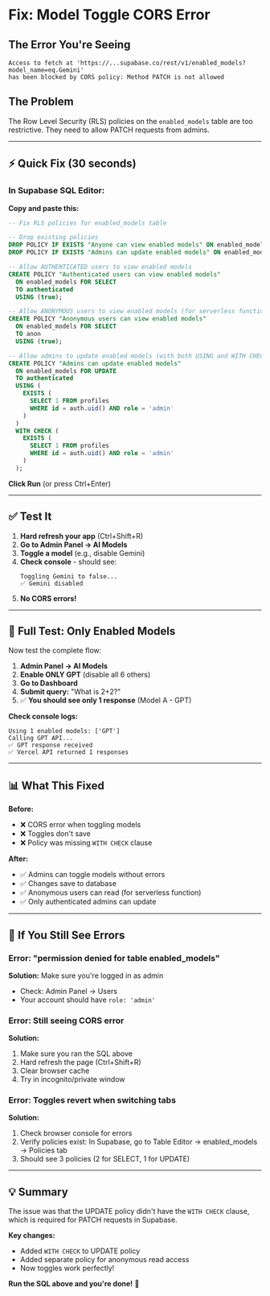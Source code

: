 # Fix: Model Toggle CORS Error

## The Error You're Seeing

```
Access to fetch at 'https://...supabase.co/rest/v1/enabled_models?model_name=eq.Gemini'
has been blocked by CORS policy: Method PATCH is not allowed
```

## The Problem

The Row Level Security (RLS) policies on the `enabled_models` table are too restrictive. They need to allow PATCH requests from admins.

---

## ⚡ Quick Fix (30 seconds)

### In Supabase SQL Editor:

**Copy and paste this:**

```sql
-- Fix RLS policies for enabled_models table

-- Drop existing policies
DROP POLICY IF EXISTS "Anyone can view enabled models" ON enabled_models;
DROP POLICY IF EXISTS "Admins can update enabled models" ON enabled_models;

-- Allow AUTHENTICATED users to view enabled models
CREATE POLICY "Authenticated users can view enabled models"
  ON enabled_models FOR SELECT
  TO authenticated
  USING (true);

-- Allow ANONYMOUS users to view enabled models (for serverless function)
CREATE POLICY "Anonymous users can view enabled models"
  ON enabled_models FOR SELECT
  TO anon
  USING (true);

-- Allow admins to update enabled models (with both USING and WITH CHECK)
CREATE POLICY "Admins can update enabled models"
  ON enabled_models FOR UPDATE
  TO authenticated
  USING (
    EXISTS (
      SELECT 1 FROM profiles
      WHERE id = auth.uid() AND role = 'admin'
    )
  )
  WITH CHECK (
    EXISTS (
      SELECT 1 FROM profiles
      WHERE id = auth.uid() AND role = 'admin'
    )
  );
```

**Click Run** (or press Ctrl+Enter)

---

## ✅ Test It

1. **Hard refresh your app** (Ctrl+Shift+R)
2. **Go to Admin Panel → AI Models**
3. **Toggle a model** (e.g., disable Gemini)
4. **Check console** - should see:
   ```
   Toggling Gemini to false...
   ✅ Gemini disabled
   ```
5. **No CORS errors!**

---

## 🧪 Full Test: Only Enabled Models

Now test the complete flow:

1. **Admin Panel → AI Models**
2. **Enable ONLY GPT** (disable all 6 others)
3. **Go to Dashboard**
4. **Submit query:** "What is 2+2?"
5. ✅ **You should see only 1 response** (Model A - GPT)

**Check console logs:**
```
Using 1 enabled models: ['GPT']
Calling GPT API...
✅ GPT response received
✅ Vercel API returned 1 responses
```

---

## 📊 What This Fixed

**Before:**
- ❌ CORS error when toggling models
- ❌ Toggles don't save
- ❌ Policy was missing `WITH CHECK` clause

**After:**
- ✅ Admins can toggle models without errors
- ✅ Changes save to database
- ✅ Anonymous users can read (for serverless function)
- ✅ Only authenticated admins can update

---

## 🚨 If You Still See Errors

### Error: "permission denied for table enabled_models"

**Solution:** Make sure you're logged in as admin
- Check: Admin Panel → Users
- Your account should have `role: 'admin'`

### Error: Still seeing CORS error

**Solution:**
1. Make sure you ran the SQL above
2. Hard refresh the page (Ctrl+Shift+R)
3. Clear browser cache
4. Try in incognito/private window

### Error: Toggles revert when switching tabs

**Solution:**
1. Check browser console for errors
2. Verify policies exist: In Supabase, go to Table Editor → enabled_models → Policies tab
3. Should see 3 policies (2 for SELECT, 1 for UPDATE)

---

## 💡 Summary

The issue was that the UPDATE policy didn't have the `WITH CHECK` clause, which is required for PATCH requests in Supabase.

**Key changes:**
- Added `WITH CHECK` to UPDATE policy
- Added separate policy for anonymous read access
- Now toggles work perfectly!

**Run the SQL above and you're done!** 🚀
